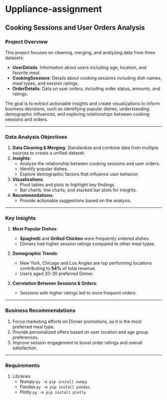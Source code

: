 # Uppliance-assignment

## Cooking Sessions and User Orders Analysis

### Project Overview
This project focuses on cleaning, merging, and analyzing data from three datasets:

- **UserDetails**: Information about users including age, location, and favorite meal.
- **CookingSessions**: Details about cooking sessions including dish names, meal types, and session ratings.
- **OrderDetails**: Data on user orders, including order status, amounts, and ratings.

The goal is to extract actionable insights and create visualizations to inform business decisions, such as identifying popular dishes, understanding demographic influences, and exploring relationships between cooking sessions and orders.

---

### Data Analysis Objectives

1. **Data Cleaning & Merging**: Standardize and combine data from multiple sources to create a unified dataset.
2. **Insights**:
   - Analyze the relationship between cooking sessions and user orders.
   - Identify popular dishes.
   - Explore demographic factors that influence user behavior.
3. **Visualizations**:
   - Pivot tables and plots to highlight key findings.
   - Bar charts, line charts, and stacked bar plots for insights.
4. **Recommendations**:
   - Provide actionable suggestions based on the analysis.

---

### Key Insights

1. **Most Popular Dishes**:
   - **Spaghetti** and **Grilled Chicken** were frequently ordered dishes.
   - Dinners had higher session ratings compared to other meal types.

2. **Demographic Trends**:
   - New York, Chicago and Los Angles are top performing locations contributing to **54%** of total revenue.
   - Users aged 20-30 preferred Dinner.

4. **Correlation Between Sessions & Orders**:
   - Sessions with higher ratings led to more frequent orders.
     
---



### Business Recommendations

1. Focus marketing efforts on Dinner promotions, as it is the most preferred meal type.
2. Provide personalized offers based on user location and age group preferences.
3. Improve session engagement to boost order ratings and overall satisfaction.

---

### Requirements

1. Libraries
   - Numpy `py -m pip install numpy`
   - Pandas `py -m pip install pandas`
   - Plotly `py -m pip install plotly`
